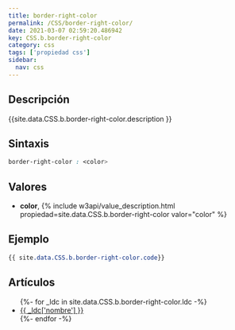 ```yaml
---
title: border-right-color
permalink: /CSS/border-right-color/
date: 2021-03-07 02:59:20.486942
key: CSS.b.border-right-color
category: css
tags: ['propiedad css']
sidebar: 
  nav: css
---
```


## Descripción
{{site.data.CSS.b.border-right-color.description }}

## Sintaxis
~~~css
border-right-color : <color>
~~~

## Valores
* **color**,  {% include w3api/value_description.html propiedad=site.data.CSS.b.border-right-color valor="color" %}

## Ejemplo
~~~css
{{ site.data.CSS.b.border-right-color.code}}
~~~

## Artículos
<ul>
{%- for _ldc in site.data.CSS.b.border-right-color.ldc -%}
   <li>
       <a href="{{_ldc['url'] }}">{{ _ldc['nombre'] }}</a>
   </li>
{%- endfor -%}
</ul>
